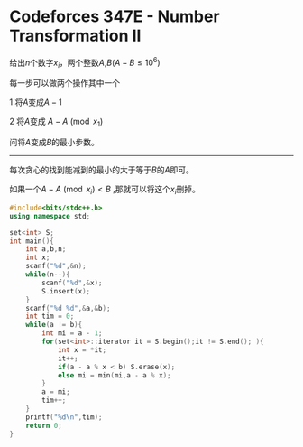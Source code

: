 # Codeforces 347E - Number Transformation II

给出$n$个数字$x_i$，两个整数$A$,$B$$(A-B \le 10^6)$

每一步可以做两个操作其中一个

1 将$A$变成$A-1$

2 将$A$变成 $A - A \pmod{x_1}$

问将$A$变成$B$的最小步数。

---

每次贪心的找到能减到的最小的大于等于$B$的$A$即可。

如果一个$A -A\pmod{x_i} < B$ ,那就可以将这个$x_i$删掉。

```cpp
#include<bits/stdc++.h>
using namespace std;

set<int> S;
int main(){
    int a,b,n;
    int x;
    scanf("%d",&n);
    while(n--){
        scanf("%d",&x);
        S.insert(x);
    }
    scanf("%d %d",&a,&b);
    int tim = 0;
    while(a != b){
        int mi = a - 1;
        for(set<int>::iterator it = S.begin();it != S.end(); ){
            int x = *it;
            it++;
            if(a - a % x < b) S.erase(x);
            else mi = min(mi,a - a % x);
        }
        a = mi;
        tim++;
    }
    printf("%d\n",tim);
    return 0;
}
```

